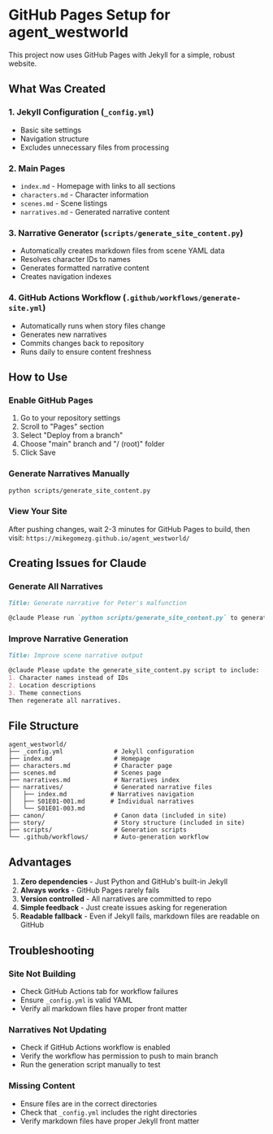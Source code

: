 # GitHub Pages Setup for agent_westworld

This project now uses GitHub Pages with Jekyll for a simple, robust website.

## What Was Created

### 1. Jekyll Configuration (`_config.yml`)

- Basic site settings
- Navigation structure
- Excludes unnecessary files from processing

### 2. Main Pages

- `index.md` - Homepage with links to all sections
- `characters.md` - Character information
- `scenes.md` - Scene listings
- `narratives.md` - Generated narrative content

### 3. Narrative Generator (`scripts/generate_site_content.py`)

- Automatically creates markdown files from scene YAML data
- Resolves character IDs to names
- Generates formatted narrative content
- Creates navigation indexes

### 4. GitHub Actions Workflow (`.github/workflows/generate-site.yml`)

- Automatically runs when story files change
- Generates new narratives
- Commits changes back to repository
- Runs daily to ensure content freshness

## How to Use

### Enable GitHub Pages

1. Go to your repository settings
2. Scroll to "Pages" section
3. Select "Deploy from a branch"
4. Choose "main" branch and "/ (root)" folder
5. Click Save

### Generate Narratives Manually

```bash
python scripts/generate_site_content.py
```

### View Your Site

After pushing changes, wait 2-3 minutes for GitHub Pages to build, then visit:
`https://mikegomezg.github.io/agent_westworld/`

## Creating Issues for Claude

### Generate All Narratives

```markdown
Title: Generate narrative for Peter's malfunction

@claude Please run `python scripts/generate_site_content.py` to generate narratives from all scene files. Commit the results.
```

### Improve Narrative Generation

```markdown
Title: Improve scene narrative output

@claude Please update the generate_site_content.py script to include:
1. Character names instead of IDs
2. Location descriptions
3. Theme connections
Then regenerate all narratives.
```

## File Structure

```
agent_westworld/
├── _config.yml              # Jekyll configuration
├── index.md                 # Homepage
├── characters.md            # Character page
├── scenes.md                # Scenes page
├── narratives.md            # Narratives index
├── narratives/              # Generated narrative files
│   ├── index.md            # Narratives navigation
│   ├── S01E01-001.md       # Individual narratives
│   └── S01E01-003.md
├── canon/                   # Canon data (included in site)
├── story/                   # Story structure (included in site)
├── scripts/                 # Generation scripts
└── .github/workflows/       # Auto-generation workflow
```

## Advantages

1. **Zero dependencies** - Just Python and GitHub's built-in Jekyll
2. **Always works** - GitHub Pages rarely fails
3. **Version controlled** - All narratives are committed to repo
4. **Simple feedback** - Just create issues asking for regeneration
5. **Readable fallback** - Even if Jekyll fails, markdown files are readable on GitHub

## Troubleshooting

### Site Not Building

- Check GitHub Actions tab for workflow failures
- Ensure `_config.yml` is valid YAML
- Verify all markdown files have proper front matter

### Narratives Not Updating

- Check if GitHub Actions workflow is enabled
- Verify the workflow has permission to push to main branch
- Run the generation script manually to test

### Missing Content

- Ensure files are in the correct directories
- Check that `_config.yml` includes the right directories
- Verify markdown files have proper Jekyll front matter
